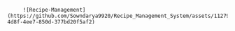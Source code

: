          ![Recipe-Management](https://github.com/Sowndarya9920/Recipe_Management_System/assets/112794922/0bf49c3b-4d8f-4ee7-850d-377bd20f5af2)

